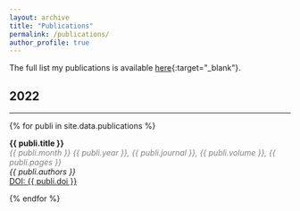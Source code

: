 ```yaml
---
layout: archive
title: "Publications"
permalink: /publications/
author_profile: true
---
```


The full list my publications is available [here](https://ui.adsabs.harvard.edu/search/fq=%7B!type%3Daqp%20v%3D%24fq_database%7D&fq_database=database%3A%20astronomy&p_=0&q=author%3A(%22Dahale%2C%20Rohan%22)&sort=date%20desc%2C%20bibcode%20desc){:target="_blank"}.

## 2022
---

{% for publi in site.data.publications %}

 <strong> {{ publi.title }} </strong> <br />
 <span style="color:grey"> <em>{{ publi.month }} {{ publi.year }},  {{ publi.journal }}, {{ publi.volume }}, {{ publi.pages }} </em> </span> <br />
  <em>{{ publi.authors }} </em><br /> <a href="{{ publi.url }}"> DOI: {{ publi.doi }}</a>
 
{% endfor %}

